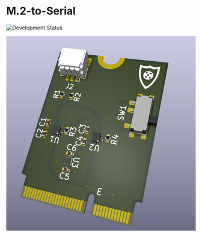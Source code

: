 # M.2-to-Serial
![Development Status](https://img.shields.io/badge/status-In%20Development-yellow)

![RPI UART](Images/M.2-to-Serial-RPI-3P-Debug-UART/3D/M.2-to-Serial-RPI-3P-Debug-UART-Render.PNG)
